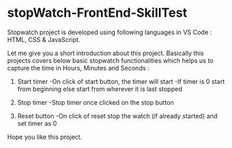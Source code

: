 # stopWatch-FrontEnd-SkillTest
Stopwatch project is developed using following languages in VS Code :
HTML, CSS & JavaScript.

Let me give you a short introduction about this project. Basically this projects covers below basic stopwatch functionalities which helps us to capture the time in Hours, Minutes and Seconds :
1. Start timer
  -On click of start button, the timer will start
  -If timer is 0 start from beginning else start from wherever it is last stopped

2. Stop timer
  -Stop timer once clicked on the stop button

3. Reset button
  -On click of reset stop the watch (if already started) and set timer as 0

Hope you like this project.
